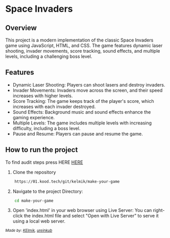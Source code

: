 # Space Invaders

## Overview
This project is a modern implementation of the classic Space Invaders game using JavaScript, HTML, and CSS. The game features dynamic laser shooting, invader movements, score tracking, sound effects, and multiple levels, including a challenging boss level.

## Features
- Dynamic Laser Shooting: Players can shoot lasers and destroy invaders.
- Invader Movements: Invaders move across the screen, and their speed increases with higher levels.
- Score Tracking: The game keeps track of the player's score, which increases with each invader destroyed.
- Sound Effects: Background music and sound effects enhance the gaming experience.
- Multiple Levels: The game includes multiple levels with increasing difficulty, including a boss level. 
- Pause and Resume: Players can pause and resume the game.

## How to run the project
To find audit steps press HERE [HERE](https://github.com/01-edu/public/tree/master/subjects/make-your-game/audit)

1. Clone the repository
```bash
    https://01.kood.tech/git/kelmik/make-your-game
```

2. Navigate to the project Directory:
```bash
    cd make-your-game
```

3. Open 'index.html' in your web browser using Live Server:
    You can right-click the index.html file and select "Open with Live Server" to serve it using a local web server.


_<sup>Made by: [KElmik](https://01.kood.tech/git/kelmik), [ureinkub](https://01.kood.tech/git/ureinkub)_</sup>